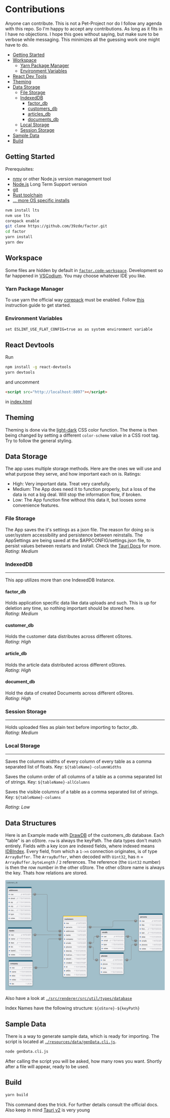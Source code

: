 # Contributions

Anyone can contribute. This is not a Pet-Project nor do I follow any agenda with this repo. So I'm happy to accept any contributions. As long as it fits in I have no objections. I hope this goes without saying, but make sure to be verbose while messaging. This minimizes all the guessing work one might have to do.

- [Getting Started](#getting-started)
- [Workspace](#workspace)
	- [Yarn Package Manager](#yarn-package-manager)
	- [Environment Variables](#environment-variables)
- [React Dev Tools](#react-devtools)
- [Theming](#theming)
- [Data Storage](#data-storage)
	- [File Storage](#file-storage)
	- [IndexedDB](#indexeddb)
		- [factor_db](#factor_db)
  		- [customers_db](#customers_db)
  		- [articles_db](#articles_db)
  		- [documents_db](#documents_db)
	- [Local Storage](#local-storage)
	- [Session Storage](#session-storage)
- [Sample Data](#sample-data)
- [Build](#build)

## Getting Started

Prerequisites:
- [nmv](https://www.freecodecamp.org/news/node-version-manager-nvm-install-guide/) or other Node.js version management tool
- [Node.js](https://nodejs.org/en) Long Term Support version
- [git](https://git-scm.com/)
- [Rust toolchain](https://www.rust-lang.org/learn/get-started)
- [... more OS specific installs](https://v2.tauri.app/start/prerequisites/)

```bash
nvm install lts
nvm use lts
corepack enable
git clone https://github.com/39zde/factor.git
cd factor
yarn install
yarn dev
```

## Workspace

Some files are hidden by default in [`factor.code-workspace`](./factor.code-workspace). Development so far happened in [VSCodium](https://github.com/VSCodium/vscodium). You may choose whatever IDE you like.

 ### Yarn Package Manager

To use yarn the official way [corepack](https://nodejs.org/api/corepack.html) must be enabled. Follow [this](https://yarnpkg.com/getting-started/install) instruction guide to get started.

 ### Environment Variables
	set ESLINT_USE_FLAT_CONFIG=true as as system environment variable

## React Devtools

Run
```bash
npm install -g react-devtools
yarn devtools
```
and uncomment
```html
<script src="http://localhost:8097"></script>
```
in [index.html](./index.html)

## Theming

Theming is done via the [light-dark](https://developer.mozilla.org/en-US/docs/Web/CSS/color_value/light-dark) CSS color function. The theme is then being changed by setting a different `color-scheme` value in a CSS root tag. Try to follow the general styling.


## Data Storage

The app uses multiple storage methods. Here are the ones we will use and what purpose they serve, and how important each on is.
Ratings:
 - High: Very important data. Treat very carefully.
 - Medium: The App does need it to function properly, but a loss of the data is not a big deal. Will stop the information flow, if broken.
 - Low: The App function fine without this data it, but looses some convenience features.

 ### File Storage

  The App saves the it's settings as a json file. The reason for doing so is user/system accessibility and persistence between reinstalls. The AppSettings are being saved at the $APPCONFIG/settings.json file, to persist values between restarts and install. Check the [Tauri Docs](https://v2.tauri.app/reference/javascript/fs/) for more.<br>
  _Rating: Medium_

 ### IndexedDB
 ---
  This app utilizes more than one IndexedDB Instance.

  #### factor_db

   Holds application specific data like data uploads and such. This is up for deletion any time, so nothing important should be stored here.<br>
   _Rating: Medium_

  #### customer_db

   Holds the customer data distributes across different oStores.<br>
   _Rating: High_

  #### article_db

   Holds the article data distributed across different oStores.<br>
   _Rating: High_

  #### document_db

   Hold the data of created Documents across different oStores.<br>
   _Rating: High_

 ### Session Storage
 ---
  Holds uploaded files as plain text before importing to factor_db.<br>
  _Rating: Medium_

 ### Local Storage
 ---

  Saves the columns widths of every column of every table as a comma separated list of floats. Key: `${tableName}-columnWidths`

  Saves the column order of all columns of a table as a comma separated list of strings. Key: `${tableName}-allColumns`

  Saves the visible columns of a table as a comma separated list of strings. Key: `${tableName}-columns`

  _Rating: Low_

## Data Structures

 Here is an Example made with [DrawDB](https://github.com/drawdb-io/drawdb) of the customers_db database. Each "table" is an oStore. `row` is always the keyPath.  The data types don't match entirely. Fields with a key icon are indexed fields, where indexed means [IDBIndex](https://developer.mozilla.org/en-US/docs/Web/API/IDBIndex). Every field, from which a `1->n` connection originates, is of type `ArrayBuffer`. The `ArrayBuffer`, when decoded with `Uint32`, has n = `ArrayBuffer.byteLength` / `2` references. The reference (the `Uint32` number) is then the row number in the other oStore. The other oStore name is always the key. Thats how relations are stored.

 ![customers_db](./resources/img/customers_db.png)

 Also have a look at [`./src/renderer/src/util/types/database`](./src/renderer/src/util/types/database/)

Index Names have the following structure:
`${oStore}-${keyPath}`


## Sample Data

 There is a way to generate sample data, which is ready for importing. The script is located at [`./resources/data/genData.cli.js`](./resources/data/genData.cli.js).
 ```bash
node genData.cli.js
 ```
 After calling the script you will be asked, how many rows you want. Shortly after a file will appear, ready to be used.

## Build

```bash
yarn build
```
This command does the trick. For further details consult the official docs. Also keep in mind [Tauri v2](https://v2.tauri.app/) is very young
